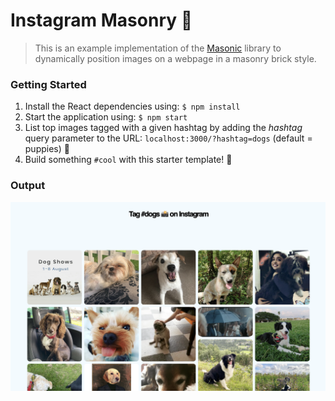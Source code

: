 # Instagram Masonry 📸

> This is an example implementation of the [Masonic](https://www.npmjs.com/package/masonic) library to dynamically position images on a webpage in a masonry brick style.

### Getting Started

1. Install the React dependencies using: `$ npm install`
2. Start the application using: `$ npm start`
3. List top images tagged with a given hashtag by adding the _hashtag_ query parameter to the URL: `localhost:3000/?hashtag=dogs` (default = puppies) 🐶
4. Build something `#cool` with this starter template! 🥳

### Output

![Screenshot](./screenshot.png)

